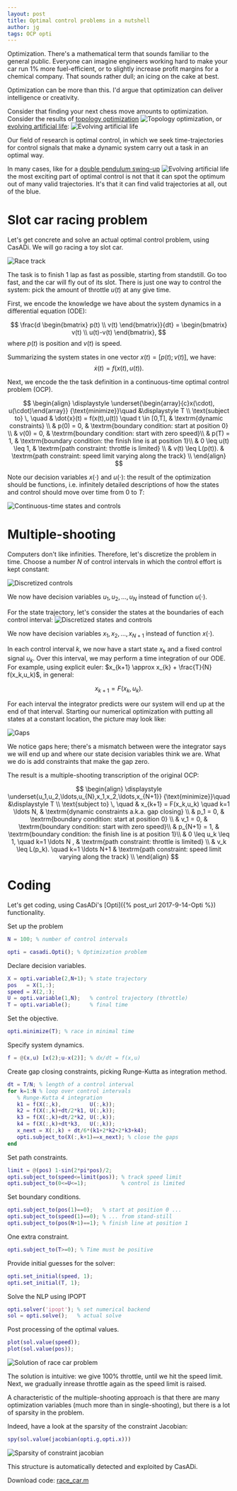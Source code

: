 ```yaml
---
layout: post
title: Optimal control problems in a nutshell
author: jg
tags: OCP opti
---
```



Optimization.
There's a mathematical term that sounds familiar to the general public.
Everyone can imagine engineers working hard to make your car run 1% more fuel-efficient,
or to slightly increase profit margins for a chemical company.
That sounds rather dull; an icing on the cake at best.

Optimization can be more than this. I'd argue that optimization can deliver intelligence or creativity.

Consider that finding your next chess move amounts to optimization. Consider the results of [topology optimization](http://www.altairhyperworks.com/industry/Architecture)
![Topology optimization](/assets/post3/hyperworks-industries-architecture-screen-capture-6-726x383.jpg),
or [evolving artificial life](https://youtu.be/CXTZHHQ7ZiQ?t=1m5s):
![Evolving artificial life](/assets/post3/evo.png)

Our field of research is optimal control, in which we seek time-trajectories for control signals that make a dynamic system carry out a task in an optimal way.

In many cases, like for a [double pendulum swing-up](https://youtu.be/B6vr1x6KDaY?t=5s)
![Evolving artificial life](/assets/post3/doublependulum.png)
the most exciting part of optimal control is not that it can spot the optimum out of many valid trajectories.
It's that it can find valid trajectories at all, out of the blue.

# Slot car racing problem

Let's get concrete and solve an actual optimal control problem, using CasADi.
We will go racing a toy slot car.

![Race track](/assets/post3/racetrack.png)

The task is to finish 1 lap as fast as possible, starting from standstill.
Go too fast, and the car will fly out of its slot.
There is just one way to control the system: pick the amount of throttle $u(t)$ at any give time.

First, we encode the knowledge we have about the system dynamics in a differential equation (ODE):

$$
\frac{d \begin{bmatrix} p(t) \\ v(t) \end{bmatrix}}{dt} = \begin{bmatrix} v(t) \\ u(t)-v(t) \end{bmatrix},
$$
where $p(t)$ is position and $v(t)$ is speed.

Summarizing the system states in one vector $x(t) = [p(t);v(t)]$, we have:
$$
\dot{x}(t) = f(x(t),u(t)).
$$

Next, we encode the the task definition in a continuous-time optimal control problem (OCP).

$$
\begin{align}
  \displaystyle \underset{\begin{array}{c}x(\cdot), u(\cdot)\end{array}}
  {\text{minimize}}\quad &\displaystyle T \\
  \text{subject to} \, \quad
  & \dot{x}(t) = f(x(t),u(t)) \quad  t \in [0,T], & \textrm{dynamic constraints} \\
  & p(0) = 0, & \textrm{boundary condition: start at position 0}  \\
  & v(0) = 0, & \textrm{boundary condition: start with zero speed}\\
  & p(T) = 1, & \textrm{boundary condition: the finish line is at position 1}\\
  & 0 \leq u(t) \leq 1, & \textrm{path constraint: throttle is limited} \\
  & v(t) \leq L(p(t)). & \textrm{path constraint: speed limit varying along the track} \\
\end{align}
$$

Note our decision variables $x(\cdot)$ and $u(\cdot)$: the result of the optimization should be functions, i.e. infinitely detailed descriptions of how the states and control should move over time from $0$ to $T$:

![Continuous-time states and controls](/assets/post3/xu_cont.png)

# Multiple-shooting

Computers don't like infinities. Therefore, let's discretize the problem in time.
Choose a number $N$ of control intervals in which the control effort is kept constant:

![Discretized controls](/assets/post3/u_disc.png)

We now have decision variables $u_1,u_2,\ldots,u_{N}$ instead of function $u(\cdot)$.

For the state trajectory, let's consider the states at the boundaries of each control interval:
![Discretized states and controls](/assets/post3/xu_disc.png)

We now have decision variables $x_1,x_2,\ldots,x_{N+1}$ instead of function $x(\cdot)$.

In each control interval $k$, we now have a start state $x_k$ and a fixed control signal $u_k$.
Over this interval, we may perform a time integration of our ODE.
For example, using explicit euler: $x_{k+1} \approx x_{k} + \frac{T}{N} f(x_k,u_k)$, in general:

$$
x_{k+1} = F(x_k,u_k).
$$

For each interval the integrator predicts were our system will end up at the end of that interval.
Starting our numerical optimization with putting all states at a constant location, the picture may look like:

![Gaps](/assets/post3/xu_gap.png)

We notice gaps here; there's a mismatch between were the integrator says we will end up and where our state decision variables think we are.
What we do is add constraints that make the gap zero.

The result is a multiple-shooting transcription of the original OCP:

$$
\begin{align}
  \displaystyle \underset{u_1,u_2,\ldots,u_{N},x_1,x_2,\ldots,x_{N+1}}
  {\text{minimize}}\quad &\displaystyle T \\
  \text{subject to} \, \quad
  & x_{k+1} = F(x_k,u_k) \quad  k=1 \ldots N, & \textrm{dynamic constraints a.k.a. gap closing} \\
  & p_1 = 0, & \textrm{boundary condition: start at position 0}  \\
  & v_1 = 0, & \textrm{boundary condition: start with zero speed}\\
  & p_{N+1} = 1, & \textrm{boundary condition: the finish line is at position 1}\\
  & 0 \leq u_k \leq 1, \quad  k=1 \ldots N , & \textrm{path constraint: throttle is limited} \\
  & v_k \leq L(p_k). \quad  k=1 \ldots N+1 & \textrm{path constraint: speed limit varying along the track} \\
\end{align}
$$

# Coding

Let's get coding, using CasADi's [Opti]({% post_url 2017-9-14-Opti %}) functionality.
 
Set up the problem
```matlab
N = 100; % number of control intervals

opti = casadi.Opti(); % Optimization problem
```

Declare decision variables.

```matlab
X = opti.variable(2,N+1); % state trajectory
pos   = X(1,:);
speed = X(2,:);
U = opti.variable(1,N);   % control trajectory (throttle)
T = opti.variable();      % final time
```

Set the objective.
```matlab
opti.minimize(T); % race in minimal time
```

Specify system dynamics.
```matlab
f = @(x,u) [x(2);u-x(2)]; % dx/dt = f(x,u)
```

Create gap closing constraints, picking Runge-Kutta as integration method.

```matlab
dt = T/N; % length of a control interval
for k=1:N % loop over control intervals
   % Runge-Kutta 4 integration
   k1 = f(X(:,k),         U(:,k));
   k2 = f(X(:,k)+dt/2*k1, U(:,k));
   k3 = f(X(:,k)+dt/2*k2, U(:,k));
   k4 = f(X(:,k)+dt*k3,   U(:,k));
   x_next = X(:,k) + dt/6*(k1+2*k2+2*k3+k4); 
   opti.subject_to(X(:,k+1)==x_next); % close the gaps
end
```

Set path constraints.
```matlab
limit = @(pos) 1-sin(2*pi*pos)/2;
opti.subject_to(speed<=limit(pos)); % track speed limit
opti.subject_to(0<=U<=1);           % control is limited
```

Set boundary conditions.
```matlab
opti.subject_to(pos(1)==0);   % start at position 0 ...
opti.subject_to(speed(1)==0); % ... from stand-still 
opti.subject_to(pos(N+1)==1); % finish line at position 1
```

One extra constraint.
```matlab
opti.subject_to(T>=0); % Time must be positive
```

Provide initial guesses for the solver:
```matlab
opti.set_initial(speed, 1);
opti.set_initial(T, 1);
```

Solve the NLP using IPOPT

```matlab
opti.solver('ipopt'); % set numerical backend
sol = opti.solve();   % actual solve
```


Post processing of the optimal values.
```matlab
plot(sol.value(speed));
plot(sol.value(pos));
```
![Solution of race car problem](/assets/post3/OCP_sol.png)

The solution is intuitive: we give 100% throttle, until we hit the speed limit. Next, we gradually inrease throttle again as the speed limit is raised.


A characteristic of the multiple-shooting approach is that there are many optimization variables (much more than in single-shooting),
but there is a lot of sparsity in the problem.

Indeed, have a look at the sparsity of the constraint Jacobian:
```matlab
spy(sol.value(jacobian(opti.g,opti.x)))
```

![Sparsity of constraint jacobian](/assets/post3/jac_sp.png)



This structure is automatically detected and exploited by CasADi.


Download code: [race_car.m](/assets/post3/race_car.m)

